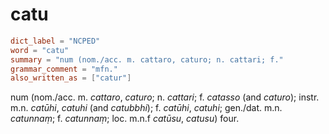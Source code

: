 # catu

``` toml
dict_label = "NCPED"
word = "catu"
summary = "num (nom./acc. m. cattaro, caturo; n. cattari; f."
grammar_comment = "mfn."
also_written_as = ["catur"]
```

num (nom./acc. m. *cattaro*, *caturo*; n. *cattari*; f. *catasso* (and *caturo*); instr. m.n. *catūhi*, *catuhi* (and *catubbhi*); f. *catūhi*, *catuhi*; gen./dat. m.n. *catunnaṃ*; f. *catunnaṃ*; loc. m.n.f *catūsu*, *catusu*) four.

